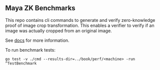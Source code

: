 ## Maya ZK Benchmarks

This repo contains cli commands to generate and verify zero-knowledge proof of image crop transformation.
This enables a verifier to verify if an image was actually cropped from an original image.

See [docs](https://docs.mayalabs.tech) for more information.

To run benchmark tests:
```shell
go test -v ./cmd --results-dir=../book/perf/<machine> -run ^TestBenchmark
```